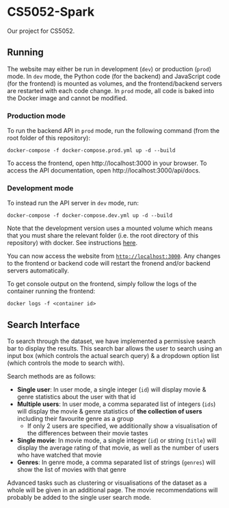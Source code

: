 # CS5052-Spark

Our project for CS5052.

## Running

The website may either be run in development (`dev`) or production (`prod`) mode.
In `dev` mode, the Python code (for the backend) and JavaScript code (for the frontend) is mounted as volumes, and the frontend/backend servers are restarted with each code change.
In `prod` mode, all code is baked into the Docker image and cannot be modified.

### Production mode

To run the backend API in `prod` mode, run the following command (from the root folder of this repository):

```
docker-compose -f docker-compose.prod.yml up -d --build
```

To access the frontend, open http://localhost:3000 in your browser.
To access the API documentation, open http://localhost:3000/api/docs.

### Development mode

To instead run the API server in `dev` mode, run:

```
docker-compose -f docker-compose.dev.yml up -d --build
```

Note that the development version uses a mounted volume which means that you must share the relevant folder (i.e. the root directory of this repository) with docker.
See instructions [here](https://docs.docker.com/docker-for-windows/#file-sharing).

You can now access the website from [`http://localhost:3000`](http://localhost:3000).
Any changes to the frontend or backend code will restart the fronend and/or backend servers automatically.

To get console output on the frontend, simply follow the logs of the container running the frontend:
```
docker logs -f <container id>
```

## Search Interface

To search through the dataset, we have implemented a permissive search bar to display the results. This search bar allows the user to search using an input box (which controls the actual search query) & a dropdown option list (which controls the mode to search with).

Search methods are as follows:

- **Single user**: In user mode, a single integer (`id`) will display movie & genre statistics about the user with that id
- **Multiple users**: In user mode, a comma separated list of integers (`ids`) will display the movie & genre statistics of **the collection of users** including their favourite genre as a group
  - If only 2 users are specified, we additionally show a visualisation of the differences between their movie tastes
- **Single movie**: In movie mode, a single integer (`id`) or string (`title`) will display the average rating of that movie, as well as the number of users who have watched that movie
- **Genres**: In genre mode, a comma separated list of strings (`genres`) will show the list of movies with that genre

Advanced tasks such as clustering or visualisations of the dataset as a whole will be given in an additional page. The movie recommendations will probably be added to the single user search mode.
